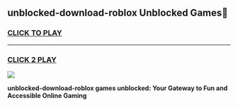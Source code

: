 
## unblocked-download-roblox Unblocked Games👋
<h3>
<a href="https://news.freeplayer.one?title=unblocked-download-roblox&ref=16F">CLICK TO PLAY</a></h3>
<hr>

<h3>
<a href="https://news.freeplayer.one?title=unblocked-download-roblox&ref=16F">CLICK 2 PLAY</a>
  
</h3>

<a href="https://news.freeplayer.one?title=unblocked-download-roblox&ref=16F/"><img src="https://clearcache.store/games.png"></a>


**unblocked-download-roblox games unblocked: Your Gateway to Fun and Accessible Online Gaming**
